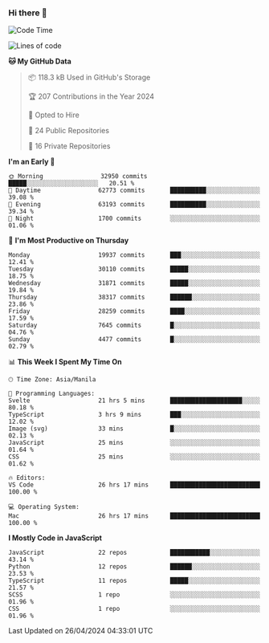 ### Hi there 👋

<!--START_SECTION:waka-->
![Code Time](http://img.shields.io/badge/Code%20Time-703%20hrs%2040%20mins-blue)

![Lines of code](https://img.shields.io/badge/From%20Hello%20World%20I%27ve%20Written-64.1%20million%20lines%20of%20code-blue)

**🐱 My GitHub Data** 

> 📦 118.3 kB Used in GitHub's Storage 
 > 
> 🏆 207 Contributions in the Year 2024
 > 
> 💼 Opted to Hire
 > 
> 📜 24 Public Repositories 
 > 
> 🔑 16 Private Repositories 
 > 
**I'm an Early 🐤** 

```text
🌞 Morning                32950 commits       █████░░░░░░░░░░░░░░░░░░░░   20.51 % 
🌆 Daytime                62773 commits       ██████████░░░░░░░░░░░░░░░   39.08 % 
🌃 Evening                63193 commits       ██████████░░░░░░░░░░░░░░░   39.34 % 
🌙 Night                  1700 commits        ░░░░░░░░░░░░░░░░░░░░░░░░░   01.06 % 
```
📅 **I'm Most Productive on Thursday** 

```text
Monday                   19937 commits       ███░░░░░░░░░░░░░░░░░░░░░░   12.41 % 
Tuesday                  30110 commits       █████░░░░░░░░░░░░░░░░░░░░   18.75 % 
Wednesday                31871 commits       █████░░░░░░░░░░░░░░░░░░░░   19.84 % 
Thursday                 38317 commits       ██████░░░░░░░░░░░░░░░░░░░   23.86 % 
Friday                   28259 commits       ████░░░░░░░░░░░░░░░░░░░░░   17.59 % 
Saturday                 7645 commits        █░░░░░░░░░░░░░░░░░░░░░░░░   04.76 % 
Sunday                   4477 commits        █░░░░░░░░░░░░░░░░░░░░░░░░   02.79 % 
```


📊 **This Week I Spent My Time On** 

```text
🕑︎ Time Zone: Asia/Manila

💬 Programming Languages: 
Svelte                   21 hrs 5 mins       ████████████████████░░░░░   80.18 % 
TypeScript               3 hrs 9 mins        ███░░░░░░░░░░░░░░░░░░░░░░   12.02 % 
Image (svg)              33 mins             █░░░░░░░░░░░░░░░░░░░░░░░░   02.13 % 
JavaScript               25 mins             ░░░░░░░░░░░░░░░░░░░░░░░░░   01.64 % 
CSS                      25 mins             ░░░░░░░░░░░░░░░░░░░░░░░░░   01.62 % 

🔥 Editors: 
VS Code                  26 hrs 17 mins      █████████████████████████   100.00 % 

💻 Operating System: 
Mac                      26 hrs 17 mins      █████████████████████████   100.00 % 
```

**I Mostly Code in JavaScript** 

```text
JavaScript               22 repos            ███████████░░░░░░░░░░░░░░   43.14 % 
Python                   12 repos            ██████░░░░░░░░░░░░░░░░░░░   23.53 % 
TypeScript               11 repos            █████░░░░░░░░░░░░░░░░░░░░   21.57 % 
SCSS                     1 repo              ░░░░░░░░░░░░░░░░░░░░░░░░░   01.96 % 
CSS                      1 repo              ░░░░░░░░░░░░░░░░░░░░░░░░░   01.96 % 
```




 Last Updated on 26/04/2024 04:33:01 UTC
<!--END_SECTION:waka-->
